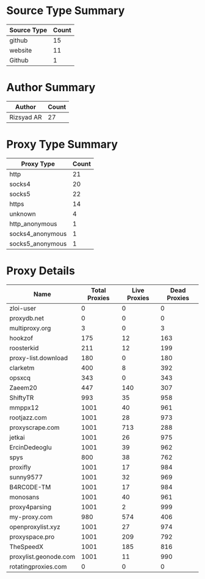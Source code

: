 # Source Type Summary

| Source Type | Count |
|-------------|-------|
| github | 15 |
| website | 11 |
| Github | 1 |


# Author Summary

| Author | Count |
|--------|-------|
| Rizsyad AR | 27 |


# Proxy Type Summary

| Proxy Type | Count |
|------------|-------|
| http | 21 |
| socks4 | 20 |
| socks5 | 22 |
| https | 14 |
| unknown | 4 |
| http_anonymous | 1 |
| socks4_anonymous | 1 |
| socks5_anonymous | 1 |


# Proxy Details

| Name | Total Proxies | Live Proxies | Dead Proxies |
|------|---------------|--------------|---------------|
| zloi-user | 0 | 0 | 0 |
| proxydb.net | 0 | 0 | 0 |
| multiproxy.org | 3 | 0 | 3 |
| hookzof | 175 | 12 | 163 |
| roosterkid | 211 | 12 | 199 |
| proxy-list.download | 180 | 0 | 180 |
| clarketm | 400 | 8 | 392 |
| opsxcq | 343 | 0 | 343 |
| Zaeem20 | 447 | 140 | 307 |
| ShiftyTR | 993 | 35 | 958 |
| mmppx12 | 1001 | 40 | 961 |
| rootjazz.com | 1001 | 28 | 973 |
| proxyscrape.com | 1001 | 713 | 288 |
| jetkai | 1001 | 26 | 975 |
| ErcinDedeoglu | 1001 | 39 | 962 |
| spys | 800 | 38 | 762 |
| proxifly | 1001 | 17 | 984 |
| sunny9577 | 1001 | 32 | 969 |
| B4RC0DE-TM | 1001 | 17 | 984 |
| monosans | 1001 | 40 | 961 |
| proxy4parsing | 1001 | 2 | 999 |
| my-proxy.com | 980 | 574 | 406 |
| openproxylist.xyz | 1001 | 27 | 974 |
| proxyspace.pro | 1001 | 209 | 792 |
| TheSpeedX | 1001 | 185 | 816 |
| proxylist.geonode.com | 1001 | 11 | 990 |
| rotatingproxies.com | 0 | 0 | 0 |
